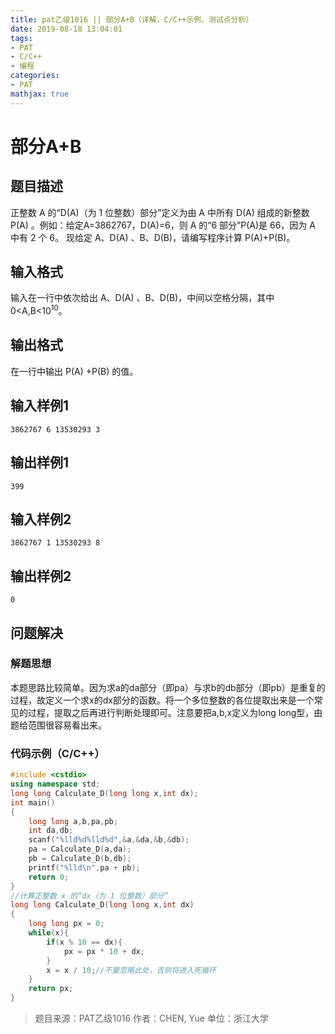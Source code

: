 ```yaml
---
title: pat乙级1016 || 部分A+B（详解，C/C++示例，测试点分析）
date: 2019-08-18 13:04:01
tags:
- PAT
- C/C++
- 编程
categories:
- PAT
mathjax: true
---
```


# **部分A+B**
## 题目描述
正整数 A 的“D(A)（为 1 位整数）部分”定义为由 A 中所有 D(A) 组成的新整数 P(A) 。例如：给定A=3862767，D(A)=6，则 A 的“6 部分”P(A)是 66，因为 A 中有 2 个 6。
现给定 A、D(A) 、B、D(B)，请编写程序计算 P(A)+P(B)。

## 输入格式
输入在一行中依次给出 A、D(A) 、B、D(B)，中间以空格分隔，其中 0<A,B<$10^{10}$。
## 输出格式
在一行中输出 P(A) +P(B) 的值。
## 输入样例1
```null
3862767 6 13530293 3
```
## 输出样例1
```null
399
```
## 输入样例2
```null
3862767 1 13530293 8
```
## 输出样例2
```null
0
```

## 问题解决
### 解题思想
本题思路比较简单。因为求a的da部分（即pa）与求b的db部分（即pb）是重复的过程，故定义一个求x的dx部分的函数。将一个多位整数的各位提取出来是一个常见的过程，提取之后再进行判断处理即可。注意要把a,b,x定义为long long型，由题给范围很容易看出来。

### 代码示例（C/C++）

```cpp
#include <cstdio>
using namespace std;
long long Calculate_D(long long x,int dx);
int main()
{
    long long a,b,pa,pb;
    int da,db;
    scanf("%lld%d%lld%d",&a,&da,&b,&db);
    pa = Calculate_D(a,da);
    pb = Calculate_D(b,db);
    printf("%lld\n",pa + pb);
    return 0;
}
//计算正整数 x 的“dx（为 1 位整数）部分”
long long Calculate_D(long long x,int dx)
{
    long long px = 0;
    while(x){
        if(x % 10 == dx){
            px = px * 10 + dx;
        }
        x = x / 10;//不要忽略此处，否则将进入死循环
    }
    return px;
}
```

>题目来源：PAT乙级1016
>作者：CHEN, Yue
>单位：浙江大学